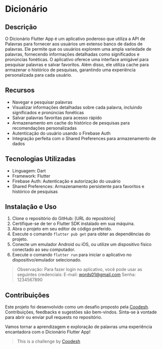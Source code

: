 # Dicionário

## Descrição

O Dicionário Flutter App é um aplicativo poderoso que utiliza a API de Palavras para fornecer aos usuários um extenso banco de dados de palavras. Ele permite que os usuários explorem uma ampla variedade de palavras, fornecendo informações detalhadas como significados e pronúncias fonéticas. O aplicativo oferece uma interface amigável para pesquisar palavras e salvar favoritos. Além disso, ele utiliza cache para armazenar o histórico de pesquisas, garantindo uma experiência personalizada para cada usuário.

## Recursos

- Navegar e pesquisar palavras
- Visualizar informações detalhadas sobre cada palavra, incluindo significados e pronúncias fonéticas
- Salvar palavras favoritas para acesso rápido
- Armazenamento em cache do histórico de pesquisas para recomendações personalizadas
- Autenticação do usuário usando o Firebase Auth
- Integração perfeita com o Shared Preferences para armazenamento de dados

## Tecnologias Utilizadas

- Linguagem: Dart
- Framework: Flutter
- Firebase Auth: Autenticação e autorização do usuário
- Shared Preferences: Armazenamento persistente para favoritos e histórico de pesquisas

## Instalação e Uso

1. Clone o repositório do GitHub: [URL do repositório]
2. Certifique-se de ter o Flutter SDK instalado em sua máquina.
3. Abra o projeto em seu editor de código preferido.
4. Execute o comando `flutter pub get` para obter as dependências do projeto.
5. Conecte um emulador Android ou iOS, ou utilize um dispositivo físico conectado ao seu computador.
6. Execute o comando `flutter run` para iniciar o aplicativo no dispositivo/emulador selecionado.

> Observação: Para fazer login no aplicativo, você pode usar as seguintes credenciais:
> E-mail: words01@gmail.com
> Senha: 1234567890

## Contribuições

Este projeto foi desenvolvido como um desafio proposto pela [Coodesh](https://coodesh.com/). Contribuições, feedbacks e sugestões são bem-vindos. Sinta-se à vontade para abrir ou enviar pull requests no repositório.

Vamos tornar a aprendizagem e exploração de palavras uma experiência encantadora com o Dicionário Flutter App!

>  This is a challenge by [Coodesh](https://coodesh.com/)
